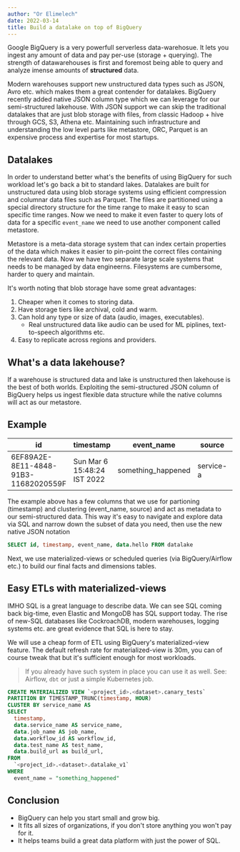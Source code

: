 ```yaml
---
author: "Or Elimelech"
date: 2022-03-14
title: Build a datalake on top of BigQuery
---
```


Google BigQuery is a very powerfull serverless data-warehosue.
It lets you ingest any amount of data and pay per-use (storage + querying).
The strength of datawarehouses is first and foremost being able to query and analyze imense amounts of **structured** data.

Modern warehouses support new unstructured data types such as JSON, Avro etc. which makes them a great contender for datalakes.
BigQuery recently added native JSON column type which we can leverage for our semi-structured lakehouse.
With JSON support we can skip the traditional datalakes that are just blob storage with files, from classic Hadoop + hive through GCS, S3, Athena etc.
Maintaining such infrastructure and understanding the low level parts like metastore, ORC, Parquet is an expensive process and expertise for most startups.

## Datalakes

In order to understand better what's the benefits of using BigQuery for such workload let's go back a bit to standard lakes.
Datalakes are built for unstructured data using blob storage systems using efficient compression and columnar data files such as Parquet.
The files are partitioned using a special directory structure for the time range to make it easy to scan specific time ranges.
Now we need to make it even faster to query lots of data for a specific `event_name` we need to use another component called metastore.

Metastore is a meta-data storage system that can index certain properties of the data which makes it easier to pin-point the correct files containing the relevant data.
Now we have two separate large scale systems that needs to be managed by data engineerns.
Filesystems are cumbersome, harder to query and maintain.

It's worth noting that blob storage have some great advantages:
1. Cheaper when it comes to storing data.
1. Have storage tiers like archival, cold and warm.
1. Can hold any type or size of data (audio, images, executables).
   - Real unstructured data like audio can be used for ML piplines, text-to-speech algorithms etc.
1. Easy to replicate across regions and providers.

## What's a data lakehouse?

If a warehouse is structured data and lake is unstructured then lakehouse is the best of both worlds.
Exploiting the semi-structured JSON column of BigQuery helps us ingest flexible data structure while the native columns will act as our metastore.

## Example

| id                                   | timestamp                   | event_name         | source    | content_type     | data                          | data_bytes |
| ---                                  | ---                         | ---                | ---       | ---              | ---                           | ---        |
| 6EF89A2E-8E11-4848-91B3-11682020559F | Sun Mar 6 15:48:24 IST 2022 | something_happened | service-a | application/json | `{"hello": "from lakehouse"}` | NULL       |

The example above has a few columns that we use for partioning (timestamp) and clustering (event_name, source) and act as metadata to our semi-structured data.
This way it's easy to navigate and explore data via SQL and narrow down the subset of data you need, then use the new native JSON notation

```sql
SELECT id, timestamp, event_name, data.hello FROM datalake
```

Next, we use materialized-views or scheduled queries (via BigQuery/Airflow etc.) to build our final facts and dimensions tables.

## Easy ETLs with materialized-views

IMHO SQL is a great language to describe data.
We can see SQL coming back big-time, even Elastic and MongoDB has SQL support today. The rise of new-SQL databases like CockroachDB, modern warehouses, logging systems etc. are great evidence that SQL is here to stay.

We will use a cheap form of ETL using BigQuery's materialized-view feature.
The default refresh rate for materialized-view is 30m, you can of course tweak that but it's sufficient enough for most workloads.

> If you already have such system in place you can use it as well.
> See: Airflow, `dbt` or just a simple Kubernetes job.

```sql
CREATE MATERIALIZED VIEW `<project_id>.<dataset>.canary_tests`
PARTITION BY TIMESTAMP_TRUNC(timestamp, HOUR)
CLUSTER BY service_name AS
SELECT
  timestamp,
  data.service_name AS service_name,
  data.job_name AS job_name,
  data.workflow_id AS workflow_id,
  data.test_name AS test_name,
  data.build_url as build_url,
FROM
  `<project_id>.<dataset>.datalake_v1`
WHERE
  event_name = "something_happened"
```

## Conclusion

- BigQuery can help you start small and grow big.
- It fits all sizes of organizations, if you don't store anything you won't pay for it.
- It helps teams build a great data platform with just the power of SQL.
